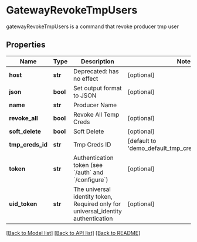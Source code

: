 # GatewayRevokeTmpUsers

gatewayRevokeTmpUsers is a command that revoke producer tmp user
## Properties
Name | Type | Description | Notes
------------ | ------------- | ------------- | -------------
**host** | **str** | Deprecated: has no effect | [optional] 
**json** | **bool** | Set output format to JSON | [optional] 
**name** | **str** | Producer Name | 
**revoke_all** | **bool** | Revoke All Temp Creds | [optional] 
**soft_delete** | **bool** | Soft Delete | [optional] 
**tmp_creds_id** | **str** | Tmp Creds ID | [default to 'demo_default_tmp_creds_id_for_sdk_bc']
**token** | **str** | Authentication token (see &#x60;/auth&#x60; and &#x60;/configure&#x60;) | [optional] 
**uid_token** | **str** | The universal identity token, Required only for universal_identity authentication | [optional] 

[[Back to Model list]](../README.md#documentation-for-models) [[Back to API list]](../README.md#documentation-for-api-endpoints) [[Back to README]](../README.md)


